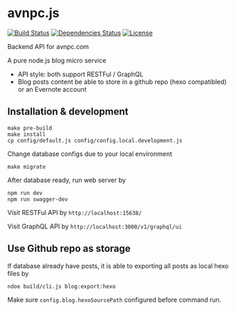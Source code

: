 # avnpc.js

[![Build Status](https://travis-ci.org/AlloVince/avnpc.js.svg?branch=master)](https://travis-ci.org/AlloVince/avnpc.js)
[![Dependencies Status](https://david-dm.org/AlloVince/avnpc.js.svg)](https://david-dm.org/AlloVince/avnpc.js)
[![License](https://img.shields.io/npm/l/avnpc.svg?maxAge=2592000?style=plastic)](https://github.com/AlloVince/avnpc.js/blob/master/LICENSE)


Backend API for avnpc.com

A pure node.js blog micro service

- API style: both support RESTFul / GraphQL
- Blog posts content be able to store in a github repo (hexo compatibled) or an Evernote account

## Installation & development

```
make pre-build
make install
cp config/default.js config/config.local.development.js
```

Change database configs due to your local environment

```
make migrate
```

After database ready, run web server by

```
npm run dev
npm run swagger-dev
```

Visit RESTFul API by `http://localhost:15638/`

Visit GraphQL API by `http://localhost:3000/v1/graphql/ui`

## Use Github repo as storage

If database already have posts, it is able to exporting all posts as local hexo files by

```
ndoe build/cli.js blog:export:hexo
```

Make sure `config.blog.hexoSourcePath` configured before command run.